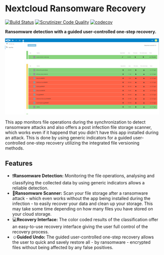 # Nextcloud Ransomware Recovery
[![Build Status](https://travis-ci.com/ilovemilk/ransomware_detection.svg?branch=master)](https://travis-ci.com/ilovemilk/ransomware_detection)
[![Scrutinizer Code Quality](https://scrutinizer-ci.com/g/ilovemilk/ransomware_detection/badges/quality-score.png?b=master)](https://scrutinizer-ci.com/g/ilovemilk/ransomware_detection/?branch=master)
[![codecov](https://codecov.io/gh/ilovemilk/ransomware_detection/branch/master/graph/badge.svg)](https://codecov.io/gh/ilovemilk/ransomware_detection)

**Ransomware detection with a guided user-controlled one-step recovery.**

![](screenshots/scan-files-0.3.0.png)

This app monitors file operations during the synchronization to detect ransomware attacks and also offers a post infection file storage scanner, which works even if it happend that you didn't have this app installed during an attack. This is done by using generic indicators for a guided user-controlled one-step recovery utilizing the integrated file versioning methods.

## Features

* :exclamation:**Ransomware Detection:** Monitoring the file operations, analysing and classifying the collected data by using generic indicators allows a reliable detection.
* :mag_right:**Ransomware Scanner:** Scan your file storage after a ransomware attack - which even works without the app being installed during the infection - to easily recover your data and clean up your storage. This may take some time depending on how many files you have stored on your cloud storage.
* :computer:**Recovery Interface:**  The color coded results of the classification offer an easy-to-use recovery interface giving the user full control of the recovery process.
* :relaxed:**Guided Undo:** The guided user-controlled one-step recovery allows the user to quick and savely restore all - by ransomware - encrypted files without being affected by any false positives.
